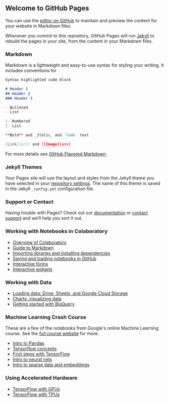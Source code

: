 ## Welcome to GitHub Pages

You can use the [editor on GitHub](https://github.com/misbahsy/colabverse/edit/master/README.md) to maintain and preview the content for your website in Markdown files.

Whenever you commit to this repository, GitHub Pages will run [Jekyll](https://jekyllrb.com/) to rebuild the pages in your site, from the content in your Markdown files.

### Markdown

Markdown is a lightweight and easy-to-use syntax for styling your writing. It includes conventions for

```markdown
Syntax highlighted code block

# Header 1
## Header 2
### Header 3

- Bulleted
- List

1. Numbered
2. List

**Bold** and _Italic_ and `Code` text

[Link](url) and ![Image](src)
```

For more details see [GitHub Flavored Markdown](https://guides.github.com/features/mastering-markdown/).

### Jekyll Themes

Your Pages site will use the layout and styles from the Jekyll theme you have selected in your [repository settings](https://github.com/misbahsy/colabverse/settings). The name of this theme is saved in the Jekyll `_config.yml` configuration file.

### Support or Contact

Having trouble with Pages? Check out our [documentation](https://help.github.com/categories/github-pages-basics/) or [contact support](https://github.com/contact) and we’ll help you sort it out.


### Working with Notebooks in Colaboratory
- [Overview of Colaboratory](https://colab.research.google.com/notebooks/basic_features_overview.ipynb)
- [Guide to Markdown](https://colab.research.google.com/notebooks/markdown_guide.ipynb)
- [Importing libraries and installing dependencies](https://colab.research.google.com/notebooks/snippets/importing_libraries.ipynb)
- [Saving and loading notebooks in GitHub](https://colab.research.google.com/github/googlecolab/colabtools/blob/master/notebooks/colab-github-demo.ipynb)
- [Interactive forms](https://colab.research.google.com/notebooks/forms.ipynb)
- [Interactive widgets](https://colab.research.google.com/notebooks/widgets.ipynb)

### Working with Data
- [Loading data: Drive, Sheets, and Google Cloud Storage](https://colab.research.google.com/notebooks/io.ipynb) 
- [Charts: visualizing data](https://colab.research.google.com/notebooks/charts.ipynb)
- [Getting started with BigQuery](https://colab.research.google.com/notebooks/bigquery.ipynb)

### Machine Learning Crash Course
These are a few of the notebooks from Google's online Machine Learning course. See the [full course website](https://developers.google.com/machine-learning/crash-course/) for more.
- [Intro to Pandas](https://colab.research.google.com/notebooks/mlcc/intro_to_pandas.ipynb)
- [Tensorflow concepts](https://colab.research.google.com/notebooks/mlcc/tensorflow_programming_concepts.ipynb)
- [First steps with TensorFlow](https://colab.research.google.com/notebooks/mlcc/first_steps_with_tensor_flow.ipynb)
- [Intro to neural nets](https://colab.research.google.com/notebooks/mlcc/intro_to_neural_nets.ipynb)
- [Intro to sparse data and embeddings](https://colab.research.google.com/notebooks/mlcc/intro_to_sparse_data_and_embeddings.ipynb)

### Using Accelerated Hardware
- [TensorFlow with GPUs](https://colab.research.google.com/notebooks/gpu.ipynb)
- [TensorFlow with TPUs](https://colab.research.google.com/notebooks/tpu.ipynb)
